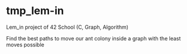 # tmp_lem-in

Lem_in project of 42 School (C, Graph, Algorithm)

Find the best paths to move our ant colony inside a graph with the least moves possible
